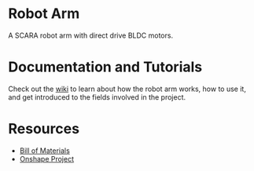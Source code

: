 # Robot Arm
A SCARA robot arm with direct drive BLDC motors.

# Documentation and Tutorials
Check out the [wiki](https://github.com/AdinAck/Robot-Arm/wiki) to learn about how the robot arm works, how to use it, and get introduced to the fields involved in the project.

# Resources
- [Bill of Materials](https://docs.google.com/spreadsheets/d/1Geyz-pm4eyFACm-w0_NPY-bwbpnH-4Yd24WwvbtBk94/edit?usp=sharing)
- [Onshape Project](https://cad.onshape.com/documents/29fa53df151b2f7acb6ff2ed/w/19d051a93780b624dad2efb7/e/04b817f1d9548932f3d74387?renderMode=0&uiState=61607e6061decb3b99aeb64d)